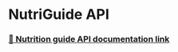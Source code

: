 # NutriGuide API

### [🔗 Nutrition guide API documentation link](https://tuhindutta.github.io/nutriguide/api_doc.html)
